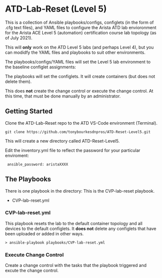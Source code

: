 # ATD-Lab-Reset (Level 5)

This is a collection of Ansible playbooks/configs, configlets (in the form of .cfg text files), and YAML files to configure the Arista ATD lab envioronment 
for the Arista ACE Level 5 (automation) certification course lab topology (as of July 2021). 

This will **only** work on the ATD Level 5 labs (and perhaps Level 4), but you can modidfy the YAML files and playbooks to suit other environments. 

The playbooks/configs/YAML files will set the Level 5 lab environment to the baseline configlet assignments: 

The playbooks will set the configlets. It will create containers (but does not delete them). 

This does **not** create the change control or execute the change control. At this time, that must be done manually by an administrator. 

## Getting Started

Clone the ATD-Lab-Reset repo to the ATD VS-Code environment (Terminal). 

    git clone https://github.com/tonybourkesdnpros/ATD-Reset-Level5.git
    
This will create a new directory called ATD-Reset-Level5.

Edit the inventory.yml file to reflect the password for your particular enviroment: 

<code>           ansible_password: aristaXXXX</code>

## The Playbooks

There is one playbook in the directory: This is the CVP-lab-reset playbook. 

* CVP-lab-reset.yml

### CVP-lab-reset.yml

This playbook resets the lab to the default container topology and all devices to the default configlets. It **does not** delete any configlets that have been uploaded or added in other ways. 

    > ansible-playbook playbooks/CVP-lab-reset.yml

### Execute Change Control

Create a change control with the tasks that the playbook triggered and excute the change control. 
    
